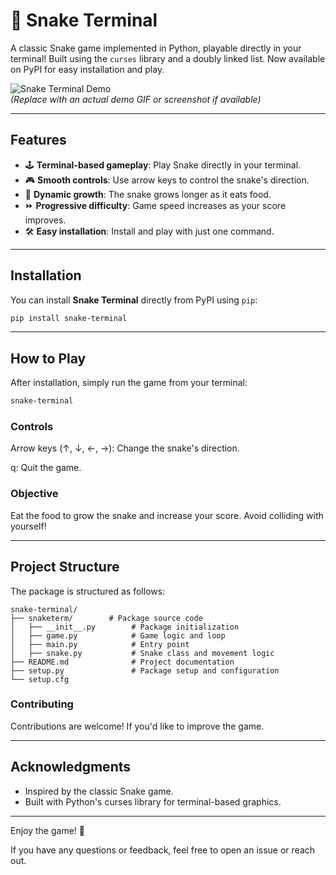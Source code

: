 # 🐍 Snake Terminal

A classic Snake game implemented in Python, playable directly in your terminal! Built using the `curses` library and a doubly linked list. Now available on PyPI for easy installation and play.

![Snake Terminal Demo](https://github.com/busayojee/snake-terminal/demo.png)  
*(Replace with an actual demo GIF or screenshot if available)*

---

## Features

- 🕹️ **Terminal-based gameplay**: Play Snake directly in your terminal.
- 🎮 **Smooth controls**: Use arrow keys to control the snake's direction.
- 🍎 **Dynamic growth**: The snake grows longer as it eats food.
- ⏩ **Progressive difficulty**: Game speed increases as your score improves.
- 🛠️ **Easy installation**: Install and play with just one command.

---

## Installation

You can install **Snake Terminal** directly from PyPI using `pip`:

```bash
pip install snake-terminal
```

---

## How to Play

After installation, simply run the game from your terminal:

```bash
snake-terminal
```

### Controls

Arrow keys (↑, ↓, ←, →): Change the snake's direction.

q: Quit the game.

### Objective

Eat the food to grow the snake and increase your score. Avoid colliding with yourself!

---

## Project Structure

The package is structured as follows:

```plaintext
snake-terminal/
├── snaketerm/        # Package source code
│   ├── __init__.py        # Package initialization
│   ├── game.py            # Game logic and loop
│   ├── main.py            # Entry point
│   ├── snake.py           # Snake class and movement logic
├── README.md              # Project documentation
├── setup.py               # Package setup and configuration
└── setup.cfg
```

### Contributing

Contributions are welcome! If you'd like to improve the game.

---

## Acknowledgments

- Inspired by the classic Snake game.
- Built with Python's curses library for terminal-based graphics.

---

Enjoy the game! 🎉

If you have any questions or feedback, feel free to open an issue or reach out.

